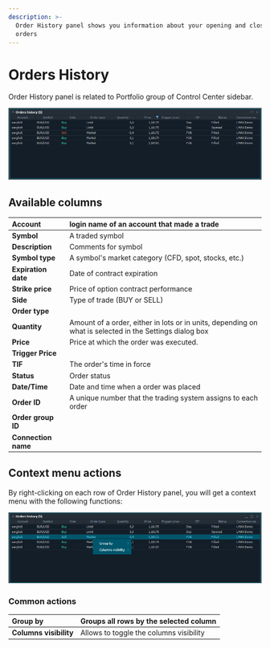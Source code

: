 ```yaml
---
description: >-
  Order History panel shows you information about your opening and closing
  orders
---
```


# Orders History

 Order History panel is related to Portfolio group of Control Center sidebar.

![The common look of Order History panel](../.gitbook/assets/orderhistory.png)

## Available columns

| **Account** | login name of an account that made a trade |
| :--- | :--- |
| **Symbol** | A traded symbol |
| **Description** | Comments for symbol |
| **Symbol type** | A symbol's market category \(CFD, spot, stocks, etc.\) |
| **Expiration date** | Date of contract expiration |
| **Strike price** | Price of option contract performance |
| **Side** | Type of trade \(BUY or SELL\) |
| **Order type** |  |
| **Quantity** | Amount of a order, either in lots or in units, depending on what is selected in the Settings dialog box |
| **Price** | Price at which the order was executed. |
| **Trigger Price** |  |
| **TIF** | The order's time in force |
| **Status** | Order status |
| **Date/Time** | Date and time when a order was placed |
| **Order ID** | A unique number that the trading system assigns to each order |
| **Order group ID** |  |
| **Connection name** |  |

## Context menu actions

By right-clicking on each row of Order History panel, you will get a context menu with the following functions:

![Context functions](../.gitbook/assets/orderhistorycontextmenu.png)

### Common actions

| **Group by** | Groups all rows by the selected column |
| :--- | :--- |
| **Columns visibility** | Allows to toggle the columns visibility |

